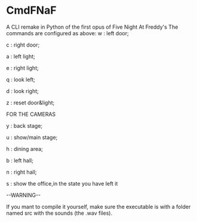 # CmdFNaF
A CLI remake in Python of the first opus of Five Night At Freddy's
The commands are configured as above:
w : left door;

c : right door;

a : left light;

e : right light;

q : look left;

d : look right;

z : reset door&light;

FOR THE CAMERAS


y : back stage;

u : show/main stage;

h : dining area;

b : left hall;

n : right hall;

s : show the office,in the state you have left it

--WARNING--

If you mant to compile it yourself, make sure the executable is with a folder named src with the sounds (the .wav files).
